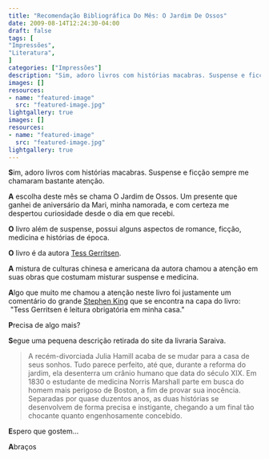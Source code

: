```yaml
---
title: "Recomendação Bibliográfica Do Mês: O Jardim De Ossos"
date: 2009-08-14T12:24:30-04:00
draft: false
tags: [
"Impressões",
"Literatura",
]
categories: ["Impressões"]
description: "Sim, adoro livros com histórias macabras. Suspense e ficção sempre me chamaram bastante atenção."
images: []
resources:
- name: "featured-image"
  src: "featured-image.jpg"
lightgallery: true
images: []
resources:
- name: "featured-image"
  src: "featured-image.jpg"
lightgallery: true
---
```

**S**im, adoro livros com histórias macabras. Suspense e ficção sempre me chamaram bastante atenção.

**A** escolha deste mês se chama O Jardim de Ossos. Um presente que ganhei de aniversário da Mari, minha namorada, e com certeza me despertou curiosidade desde o dia em que recebi.

<!--more-->

**O** livro além de suspense, possui alguns aspectos de romance, ficção, medicina e histórias de época.

**O** livro é da autora [Tess Gerritsen](https://en.wikipedia.org/wiki/Tess_Gerritsen).

**A** mistura de culturas chinesa e americana da autora chamou a atenção em suas obras que costumam misturar suspense e medicina.

**A**lgo que muito me chamou a atenção neste livro foi justamente um comentário do grande [Stephen King](https://en.wikipedia.org/wiki/Stephen_King) que se encontra na capa do livro:  "Tess Gerritsen é leitura obrigatória em minha casa."

**P**recisa de algo mais?

**S**egue uma pequena descrição retirada do site da livraria Saraiva.


> A recém-divorciada Julia Hamill acaba de se mudar para a casa de seus sonhos. Tudo parece perfeito, até que, durante a reforma do jardim, ela desenterra um crânio humano que data do século XIX. Em 1830 o estudante de medicina Norris Marshall parte em busca do homem mais perigoso de Boston, a fim de provar sua inocência. Separadas por quase duzentos anos, as duas histórias se desenvolvem de forma precisa e instigante, chegando a um final tão chocante quanto engenhosamente concebido.


**E**spero que gostem...

**A**braços
